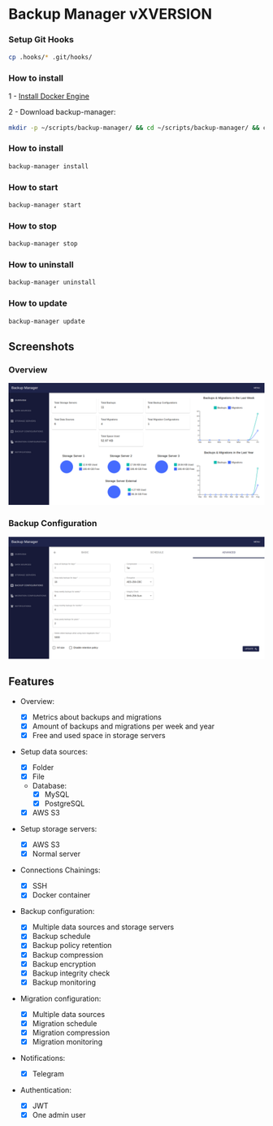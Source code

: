 # Backup Manager vXVERSION

### Setup Git Hooks

```bash
cp .hooks/* .git/hooks/
```

### How to install

1 - [Install Docker Engine](https://docs.docker.com/engine/install/)

2 - Download backup-manager:

```bash
mkdir -p ~/scripts/backup-manager/ && cd ~/scripts/backup-manager/ && curl -o backup-manager.sh https://raw.githubusercontent.com/brayandm/backup-manager/XVERSION/backup-manager.sh && chmod +x backup-manager.sh && (sudo VERSION=XVERSION ./backup-manager.sh setup|| true)
```

### How to install

```bash
backup-manager install
```

### How to start

```bash
backup-manager start
```

### How to stop

```bash
backup-manager stop
```

### How to uninstall

```bash
backup-manager uninstall
```

### How to update

```bash
backup-manager update
```

## Screenshots

### Overview

![App Overview](images/app-overview.png)

### Backup Configuration

![Backup Configuration](images/app-backup-configuration.png)

## Features

-   Overview:

    -   [x] Metrics about backups and migrations
    -   [x] Amount of backups and migrations per week and year
    -   [x] Free and used space in storage servers

-   Setup data sources:
    -   [x] Folder
    -   [x] File
    -   Database:
        -   [x] MySQL
        -   [x] PostgreSQL
    -   [x] AWS S3
-   Setup storage servers:
    -   [x] AWS S3
    -   [x] Normal server
-   Connections Chainings:
    -   [x] SSH
    -   [x] Docker container
-   Backup configuration:
    -   [x] Multiple data sources and storage servers
    -   [x] Backup schedule
    -   [x] Backup policy retention
    -   [x] Backup compression
    -   [x] Backup encryption
    -   [x] Backup integrity check
    -   [x] Backup monitoring
-   Migration configuration:
    -   [x] Multiple data sources
    -   [x] Migration schedule
    -   [x] Migration compression
    -   [x] Migration monitoring
-   Notifications:
    -   [x] Telegram
-   Authentication:
    -   [x] JWT
    -   [x] One admin user
